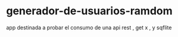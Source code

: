 # generador-de-usuarios-ramdom
app destinada a probar el consumo de una api rest , get x , y sqflite
